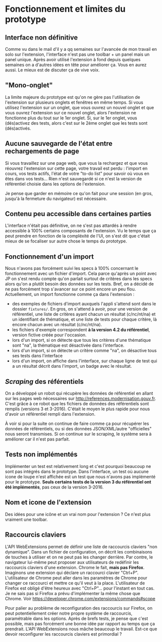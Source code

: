 # Fonctionnement et limites du prototype

## Interface non définitive

Comme vu dans le mail d'il y a qq semaines sur l'avancée de mon travail en solo sur l'extension, l'interface n'est pas une toolbar + un panel mais un panel unique. Après avoir utilisé l'extension à fond depuis quelques semaines on a d'autres idées en tête pour améliorer ça. Vous en aurez aussi. Le mieux est de discuter ça de vive voix.

## "Mono-onglet"

La limite majeure du prototype est qu'on ne gère pas l'utilisation de l'extension sur plusieurs onglets et fenêtres en même temps.
Si vous utilisez l'extension sur un onglet, que vous ouvrez un nouvel onglet et que vous ouvrez l'extension sur ce nouvel onglet, alors l'extension ne fonctionne plus du tout sur le 1er onglet. Si, sur le 1er onglet, vous (dés)activez des tests, alors c'est sur le 2ème onglet que les tests sont (dés)activés.

## Aucune sauvegarde de l'état entre rechargements de page

Si vous travaillez sur une page web, que vous la rechargez et que vous réouvrez l'extension sur cette page, votre travail est perdu : l'import en cours, vos tests actifs, l'état de votre "to-do list" pour savoir où vous en êtes dans vos tests… Rien n'est sauvegardé si ce n'est la version de référentiel choisie dans les options de l'extension.

Je pense que garder en mémoire ce qu'on fait pour une session (en gros, jusqu'à la fermeture du navigateur) est nécessaire.

## Contenu peu accessible dans certaines parties

L'interface n'était pas définitive, on ne s'est pas attardés à rendre accessible à 100% certains composants de l'extension. Vu le temps que ça peut prendre en fonction de la compléxité de l'UI, on s'est dit que c'était mieux de se focaliser sur autre chose le temps du prototype.

## Fonctionnement d'un import

Nous n'avons pas forcément suivi les specs à 100% concernant le fonctionnement avec un fichier d'import. Cela parce qu'après un point avec JP on s'est rendu compte qu'on parlait surtout de critères dans les specs alors qu'on a plutôt besoin des données sur les tests. Bref, on a décidé de ne pas forcément trop s'avancer sur ce point encore un peu flou. Actuellement, un import fonctionne comme ça dans l'extension :

* des exemples de fichiers d'import auxquels l'appli s'attend sont dans le dossier `fixtures/`. En gros, on s'attend à avoir, pour une version de référentiel, une liste de critères ayant chacun un résultat (c/nc/nt/na) et un identifiant de thématique, et une liste de tests pour chaque critère, là encore chacun avec un résultat (c/nc/nt/na).
* les fichiers d'exemple correspondent **à la version 4.2 du référentiel**, version fictive créée pour l'occasion.
* lors d'un import, si on détecte que tous les critères d'une thématique sont "na", la thématique est désactivée dans l'interface.
* lors d'un import, si on détecte un critère comme "na", on désactive tous ses tests dans l'interface
* lors d'un import, on affiche dans l'interface, sur chaque ligne de test qui a un résultat décrit dans l'import, un badge avec le résultat.

## *Scraping* des référentiels

On a développé un robot qui récupère les données de référentiel en allant sur les pages web nécessaires sur http://references.modernisation.gouv.fr. C'est grâce à ce robot que les fichiers de données des référentiels sont remplis (versions 3 et 3-2016). C'était le moyen le plus rapide pour nous d'avoir un référentiel rempli dans l'extension.

À voir si pour la suite on continue de faire comme ça pour récupérer les données de référentiels, ou si des données JSON/XML/autre "officielles" nous seront transmises. Si on continue sur le scraping, le système sera à améliorer car il n'est pas parfait.

## Tests non implémentés

Implémenter un test est relativement long et c'est pourquoi beaucoup ne sont pas intégrés dans le prototype. Dans l'interface, un test où aucune icone de loupe n'est affichée est un test que nous n'avons pas implémenté pour le prototype. **Seuls certains tests de la version 3 du référentiel ont été implémentés**, pas ceux de la version 3-2016.

## Nom et icone de l'extension

Des idées pour une icône et un vrai nom pour l'extension ? Ce n'est plus vraiment une toolbar.

## Raccourcis claviers

L'API WebExtensions permet de définir une liste de raccourcis claviers "non dynamique". Dans un fichier de configuration, on décrit les combinaisons de touches à utiliser et on ne peut pas les changer derrière. Par contre, le navigateur lui-même peut proposer aux utilisateurs de redéfinir les raccourcis claviers d'une extension. Chrome le fait, **mais pas Firefox**. Imaginons une extension qui déclare un raccourci clavier "Ctrl+P". L'utilisateur de Chrome peut aller dans les paramètres de Chrome pour changer ce raccourci et mettre ce qu'il veut à la place. L'utilisateur de Firefox est obligé d'être heureux avec "Ctrl+P"... pour l'instant en tout cas. Je ne sais pas si Firefox a prévu d'implémenter la même chose que Chrome. Voir https://developer.chrome.com/extensions/commands#scope

Pour palier au problème de reconfiguration des raccourcis sur Firefox, on peut potentiellement créer notre propre système de raccourcis, paramétrable dans les options. Après de brefs tests, je pense que c'est possible, mais pas forcément une bonne idée par rapport au temps que ça prendrait. L'API WebExtensions nous mâche beaucoup le travail. Est-ce que devoir reconfigurer les raccourcis claviers est primordial ?
